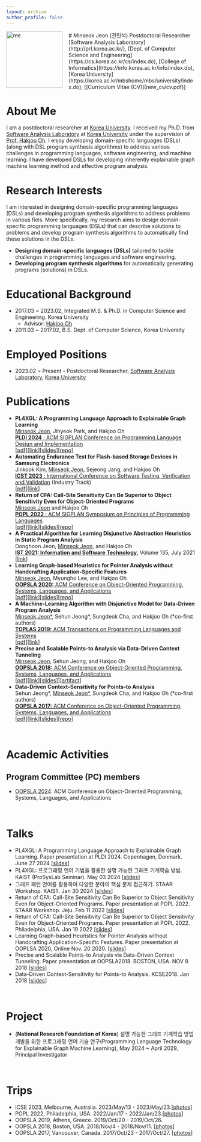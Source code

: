 ```yaml
---
layout: archive
author_profile: false 
---
```

<div>
  <img src="images/me.png" alt="me" width="150" style="margin-right: 1rem; float: left"/>
</div>
<!--img src="images/me.png" alt="me" width="160" style="right-margin: 10rem; float: left"/-->
# Minseok Jeon (전민석)  
Postdoctoral Researcher  
[Software Analysis Laboratory](http://prl.korea.ac.kr/),  
[Dept. of Computer Science and Engineering](https://cs.korea.ac.kr/cs/index.do),    
[College of Informatics](https://info.korea.ac.kr/info/index.do), [Korea University](https://korea.ac.kr/mbshome/mbs/university/index.do),    
[[Curriculum Vitae (CV)](new_cv/cv.pdf)]  
  
  
# About Me
I am a postdoctoral researcher at [Korea University](https://www.korea.ac.kr/). 
I received my Ph.D. from [Software Analysis Laboratory](https://prl.korea.ac.kr/) at [Korea University](https://www.korea.ac.kr/) under the supervision of [Prof. Hakjoo Oh](https://prl.korea.ac.kr/members/hakjoo-oh/). 
I enjoy developing domain-specific languages (DSLs) (along with DSL program synthesis algorithms) to address various challenges in programming languages, software engineering, and machine learning. 
I have developed DSLs for developing inherently explainable graph machine learning method and effective program analysis.


# Research Interests

I am interested in designing domain-specific programming languages (DSLs) and developing program synthesis algorithms to address problems in various fiels.
More specifically, my research aims to design domain-specific programming languages (DSLs) that can describe solutions to problems and develop program synthesis algorithms to automatically find these solutions in the DSLs.

+ **Designing domain-specific languages (DSLs)** tailored to tackle challenges in programming languages and software engineering.
+ **Developing program synthesis algorithms** for automatically generating programs (solutions) in DSLs.





# Educational Background
+ 2017.03 ~ 2023.02, Integrated M.S. & Ph.D. in Computer Science and Engineering. Korea University
    * Advisor: [Hakjoo Oh](https://prl.korea.ac.kr/members/hakjoo-oh/)
+ 2011.03 ~ 2017.02, B.S. Dept. of Computer Science, Korea University


# Employed Positions 
+ 2023.02 ~ Present - Postdoctoral Researcher, [Software Analysis Laboratory](http://prl.korea.ac.kr/), [Korea University](https://www.korea.ac.kr/)




# Publications 

+ **PL4XGL: A Programming Language Approach to Explainable Graph Learning**    
  <u>Minseok Jeon</u>, Jihyeok Park, and Hakjoo Oh  
  [**PLDI 2024** : ACM SIGPLAN Conference on Programming Language Design and Implementation](https://pldi24.sigplan.org/)  
  [[pdf](/papers/PLDI24.pdf)][[link](https://dl.acm.org/doi/10.1145/3656464)][[slides](/papers/PLDI2024_slides.pdf)][[repo](https://github.com/kupl/PL4XGL)]
+ **Automating Endurance Test for Flash-based Storage Devices in Samsung Electronics**  
  Jinkook Kim, <u>Minseok Jeon</u>, Sejeong Jang, and Hakjoo Oh  
  [**ICST 2023** : International Conference on Software Testing, Verification and Validation](https://conf.researchr.org/track/icst-2023/icst-2023-industry?) (Industry Track)  
  [[pdf](/papers/ARES.pdf)][[link](https://ieeexplore.ieee.org/document/10132302/)]
+ **Return of CFA: Call-Site Sensitivity Can Be Superior to Object Sensitivity Even for Object-Oriented Programs**  
  <u>Minseok Jeon</u> and Hakjoo Oh  
  [**POPL 2022** : ACM SIGPLAN Symposium on Principles of Programming Languages](https://popl22.sigplan.org/track/POPL-2022-popl-research-papers)  
  [[pdf](/papers/POPL22_Obj2CFA.pdf)][[link](https://dl.acm.org/doi/abs/10.1145/3498720)][[slides](/papers/POPL22_slides.pdf)][[repo](https://github.com/kupl/Obj2CFA)]
+ **A Practical Algorithm for Learning Disjunctive Abstraction Heuristics in Static Program Analysis**  
  Donghoon Jeon, <u>Minseok Jeon</u>, and Hakjoo Oh  
  **[IST 2021: Information and Software Technology](https://www.sciencedirect.com/journal/information-and-software-technology)**, Volume 135, July 2021  
  [[link](https://www.sciencedirect.com/science/article/abs/pii/S0950584921000471?dgcid=coauthor)]
+ **Learning Graph-based Heuristics for Pointer Analysis without Handcrafting Application-Specific Features**  
  <u>Minseok Jeon</u>, Myungho Lee, and Hakjoo Oh   
  [**OOPSLA 2020:** ACM Conference on Object-Oriented Programming, Systems, Languages, and Applications](https://2020.splashcon.org/track/splash-2020-OOPSLA)  
  [[pdf](/papers/Graphick.pdf)][[link](https://dl.acm.org/doi/10.1145/3428247)][[slides](/papers/oopsla2020_slide.pdf)][[repo](https://github.com/kupl/Graphick)]
+ **A Machine-Learning Algorithm with Disjunctive Model for Data-Driven Program Analysis**   
  <u>Minseok Jeon*</u>, Sehun Jeong\*, Sungdeok Cha, and Hakjoo Oh (\*co-first authors)  
  [**TOPLAS 2019:** ACM Transactions on Programming Languages and Systems](https://dl.acm.org/journal/toplas)  
  [[pdf](/papers/TOPLAS19.pdf)][[link](https://dl.acm.org/doi/10.1145/3293607)]
+ **Precise and Scalable Points-to Analysis via Data-Driven Context Tunneling**  
  <u>Minseok Jeon</u>, Sehun Jeong, and Hakjoo Oh  
  [**OOPSLA 2018:** ACM Conference on Object-Oriented Programming, Systems, Languages, and Applications](https://2018.splashcon.org/track/splash-2018-OOPSLA)  
  [[pdf](/papers/oopsla18_paper.pdf)][[link](https://dl.acm.org/doi/10.1145/3276510)][[slides](/papers/oopsla18_slides.pdf)]][[artifact](https://dl.acm.org/do/10.1145/3276931/full/)]
+ **Data-Driven Context-Sensitivity for Points-to Analysis**  
  Sehun Jeong\*, <u>Minseok Jeon*</u>, Sungdeok Cha, and Hakjoo Oh (\*co-first authors)  
  [**OOPSLA 2017:** ACM Conference on Object-Oriented Programming, Systems, Languages, and Applications](https://2017.splashcon.org/track/splash-2017-OOPSLA)    
  [[pdf](/papers/oopsla17a.pdf)][[link](https://dl.acm.org/doi/10.1145/3133924)][[slides](/papers/oopsla17_slides_jeong_jeon.pdf)][[repo](https://github.com/kupl/Data-Driven-Pointsto-Analysis)]
  
&nbsp;  
  
# Academic Activities
## Program Committee (PC) members
+ [OOPSLA 2024](https://2024.splashcon.org/track/splash-2024-oopsla): ACM Conference on Object-Oriented Programming, Systems, Languages, and Applications

  
&nbsp;  
# Talks
+ PL4XGL: A Programming Language Approach to Explainable Graph Learning. Paper presentation at PLDI 2024. Copenhagen, Denmark. June 27 2024 [[slides](/papers/PLDI2024_slides.pdf)]
+ PL4XGL: 프로그래밍 언어 기법을 활용한 설명 가능한 그래프 기계학습 방법. KAIST (ProSysLab Seminar). May 03 2024 [[slides](/papers/PL4XGL_ProSys_slide.pdf)]
+ 그래프 패턴 언어를 활용하여 다양한 분야의 핵심 문제 접근하기. STAAR Workshop. KAIST. Jan 30 2024 [[slides](/papers/ERC_2024_KAIST.pdf)]
+ Return of CFA: Call-Site Sensitivity Can Be Superior to Object Sensitivity Even for Object-Oriented Programs. Paper presentation at POPL 2022. STAAR Workshop. Jeju. Feb 11 2022 [[slides](/papers/CFA_slides.pdf)]
+ Return of CFA: Call-Site Sensitivity Can Be Superior to Object Sensitivity Even for Object-Oriented Programs. Paper presentation at POPL 2022. Philadelphia, USA. Jan 19 2022 [[slides](/papers/POPL22_slides.pdf)]
+ Learning Graph-based Heuristics for Pointer Analysis without Handcrafting Application-Specific Features. Paper presentation at OOPLSA 2020, Online Nov. 20 2020. [[slides](/papers/oopsla2020_slide.pdf)] 
+ Precise and Scalable Points-to Analysis via Data-Driven Context Tunneling. Paper presentation at OOPSLA2018. BOSTON, USA. NOV 8 2018 [[slides](/papers/oopsla18_slides.pdf)]
+ Data-Driven Context-Sensitivity for Points-to Analysis. KCSE2018. Jan 2018 [[slides](/papers/KCSESlide.pdf)]
  
&nbsp;  
  


# Project
+ (**National Research Foundation of Korea**) 설명 가능한 그래프 기계학습 방법 개발을 위한 프로그래밍 언어 기술 연구(Programming Language Technology for Explainable Graph Machine Learning), May 2024 ~ April 2029, Principal Investigator
  


<!-- Project
+ Bachelor Degree Project : Enough to check Collatz Conjecture for 16k+11 [[pdf](/papers/ccPaper.pdf)] --> 
&nbsp;  
  
  
# Trips
+ ICSE 2023, Melbourne, Australia. 2023/May/13 - 2023/May/23.[[photos](https://photos.app.goo.gl/uj58LVXgQwAFspe26)] 
+ POPL 2022, Philadelphia, USA. 2022/Jan/17 - 2022/Jan/23.[[photos](https://photos.app.goo.gl/mPP1bNUytRND3Qxt5)] 
+ OOPSLA 2019, Athens, Greece. 2019/Oct/20 - 2019/Oct/26. 
+ OOPSLA 2018, Boston, USA. 2018/Nov/4 - 2018/Nov/11. [[photos](https://photos.google.com/share/AF1QipP7fy5Ns5z4Sy1TYTuPEp77spDsrG6wZPjp2LxGqDA2WKlmwOmFHuG4uRxETTGpFw?key=WGhVOWtPRkpLS0xpWEpKVEthNWczZXpxV0ZvNUlR)] 
+ OOPSLA 2017, Vancouver, Canada. 2017/Oct/23 - 2017/Oct/27. [[photos](https://photos.google.com/share/AF1QipMzIt3Jd4yTlwBg-at0ocKlGelQ08QT3M13hP6b79Xo4IE8xGLBvwxzMlmL8gYXYw?key=Z0tQOFV3RDFsRXNfc1ExQ2haWDRJTFlBZkZHQkFR)] 
  
  
  

